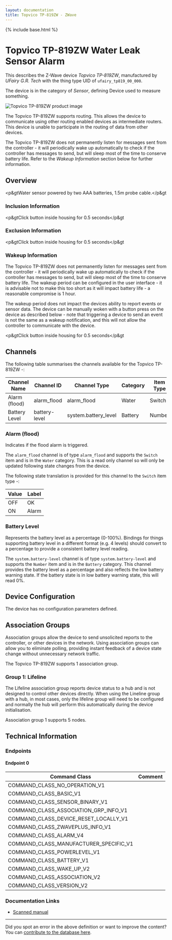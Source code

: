 ```yaml
---
layout: documentation
title: Topvico TP-819ZW - ZWave
---
```


{% include base.html %}

# Topvico TP-819ZW Water Leak Sensor Alarm
This describes the Z-Wave device *Topvico TP-819ZW*, manufactured by *UFairy G.R. Tech* with the thing type UID of ```ufairy_tp819_00_000```.

The device is in the category of *Sensor*, defining Device used to measure something.

![Topvico TP-819ZW product image](https://opensmarthouse.org/zwavedatabase/909/image/)


The Topvico TP-819ZW supports routing. This allows the device to communicate using other routing enabled devices as intermediate routers.  This device is unable to participate in the routing of data from other devices.

The Topvico TP-819ZW does not permanently listen for messages sent from the controller - it will periodically wake up automatically to check if the controller has messages to send, but will sleep most of the time to conserve battery life. Refer to the *Wakeup Information* section below for further information.

## Overview

<p&gtWater sensor powered by two AAA batteries, 1.5m probe cable.</p&gt

### Inclusion Information

<p&gtClick button inside housing for 0.5 seconds</p&gt

### Exclusion Information

<p&gtClick button inside housing for 0.5 seconds</p&gt

### Wakeup Information

The Topvico TP-819ZW does not permanently listen for messages sent from the controller - it will periodically wake up automatically to check if the controller has messages to send, but will sleep most of the time to conserve battery life. The wakeup period can be configured in the user interface - it is advisable not to make this too short as it will impact battery life - a reasonable compromise is 1 hour.

The wakeup period does not impact the devices ability to report events or sensor data. The device can be manually woken with a button press on the device as described below - note that triggering a device to send an event is not the same as a wakeup notification, and this will not allow the controller to communicate with the device.


<p&gtClick button inside housing for 0.5 seconds</p&gt

## Channels

The following table summarises the channels available for the Topvico TP-819ZW -:

| Channel Name | Channel ID | Channel Type | Category | Item Type |
|--------------|------------|--------------|----------|-----------|
| Alarm (flood) | alarm_flood | alarm_flood | Water | Switch | 
| Battery Level | battery-level | system.battery_level | Battery | Number |

### Alarm (flood)
Indicates if the flood alarm is triggered.

The ```alarm_flood``` channel is of type ```alarm_flood``` and supports the ```Switch``` item and is in the ```Water``` category. This is a read only channel so will only be updated following state changes from the device.

The following state translation is provided for this channel to the ```Switch``` item type -:

| Value | Label     |
|-------|-----------|
| OFF | OK |
| ON | Alarm |

### Battery Level
Represents the battery level as a percentage (0-100%). Bindings for things supporting battery level in a different format (e.g. 4 levels) should convert to a percentage to provide a consistent battery level reading.

The ```system.battery-level``` channel is of type ```system.battery-level``` and supports the ```Number``` item and is in the ```Battery``` category.
This channel provides the battery level as a percentage and also reflects the low battery warning state. If the battery state is in low battery warning state, this will read 0%.


## Device Configuration

The device has no configuration parameters defined.

## Association Groups

Association groups allow the device to send unsolicited reports to the controller, or other devices in the network. Using association groups can allow you to eliminate polling, providing instant feedback of a device state change without unnecessary network traffic.

The Topvico TP-819ZW supports 1 association group.

### Group 1: Lifeline

The Lifeline association group reports device status to a hub and is not designed to control other devices directly. When using the Lineline group with a hub, in most cases, only the lifeline group will need to be configured and normally the hub will perform this automatically during the device initialisation.

Association group 1 supports 5 nodes.

## Technical Information

### Endpoints

#### Endpoint 0

| Command Class | Comment |
|---------------|---------|
| COMMAND_CLASS_NO_OPERATION_V1| |
| COMMAND_CLASS_BASIC_V1| |
| COMMAND_CLASS_SENSOR_BINARY_V1| |
| COMMAND_CLASS_ASSOCIATION_GRP_INFO_V1| |
| COMMAND_CLASS_DEVICE_RESET_LOCALLY_V1| |
| COMMAND_CLASS_ZWAVEPLUS_INFO_V1| |
| COMMAND_CLASS_ALARM_V4| |
| COMMAND_CLASS_MANUFACTURER_SPECIFIC_V1| |
| COMMAND_CLASS_POWERLEVEL_V1| |
| COMMAND_CLASS_BATTERY_V1| |
| COMMAND_CLASS_WAKE_UP_V2| |
| COMMAND_CLASS_ASSOCIATION_V2| |
| COMMAND_CLASS_VERSION_V2| |

### Documentation Links

* [Scanned manual](https://opensmarthouse.org/zwavedatabase/909/senzor.pdf)

---

Did you spot an error in the above definition or want to improve the content?
You can [contribute to the database here](https://opensmarthouse.org/zwavedatabase/909).
